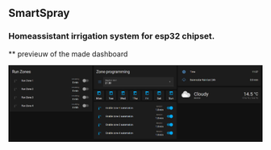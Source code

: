 ## SmartSpray
### Homeassistant irrigation system for esp32 chipset.
** previeuw of the made dashboard

<a href="/irrigation.PNG"><img src="/irrigation.PNG" align="left"></a>
